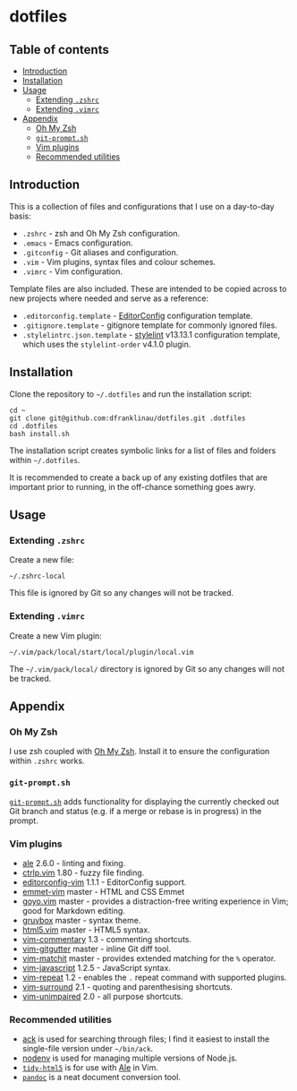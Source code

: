 # dotfiles

## Table of contents

* [Introduction](#introduction)
* [Installation](#installation)
* [Usage](#usage)
  * [Extending `.zshrc`](#extending-zshrc)
  * [Extending `.vimrc`](#extending-vimrc)
* [Appendix](#appendix)
  * [Oh My Zsh](#oh-my-zsh)
  * [`git-prompt.sh`](#gitpromptsh)
  * [Vim plugins](#vim-plugins)
  * [Recommended utilities](#recommended-utilities)





## Introduction

This is a collection of files and configurations that I use on a day-to-day
basis:

* `.zshrc` - zsh and Oh My Zsh configuration.
* `.emacs` - Emacs configuration.
* `.gitconfig` - Git aliases and configuration.
* `.vim` - Vim plugins, syntax files and colour schemes.
* `.vimrc` - Vim configuration.

Template files are also included. These are intended to be copied across to new
projects where needed and serve as a reference:

* `.editorconfig.template` - [EditorConfig](http://editorconfig.org)
  configuration template.
* `.gitignore.template` - gitignore template for commonly ignored files.
* `.stylelintrc.json.template` - [stylelint](https://stylelint.io) v13.13.1
  configuration template, which uses the `stylelint-order` v4.1.0 plugin.





## Installation

Clone the repository to `~/.dotfiles` and run the installation script:

```
cd ~
git clone git@github.com:dfranklinau/dotfiles.git .dotfiles
cd .dotfiles
bash install.sh
```

The installation script creates symbolic links for a list of files and folders
within `~/.dotfiles`.

It is recommended to create a back up of any existing dotfiles that are
important prior to running, in the off-chance something goes awry.





## Usage

### Extending `.zshrc`

Create a new file:

```
~/.zshrc-local
```

This file is ignored by Git so any changes will not be tracked.

### Extending `.vimrc`

Create a new Vim plugin:

```
~/.vim/pack/local/start/local/plugin/local.vim
```

The `~/.vim/pack/local/` directory is ignored by Git so any changes will not be
tracked.





## Appendix

### Oh My Zsh

I use zsh coupled with [Oh My Zsh](https://ohmyz.sh/). Install it to ensure the
configuration within `.zshrc` works.

### `git-prompt.sh`

[`git-prompt.sh`](https://github.com/git/git/blob/master/contrib/completion/git-prompt.sh)
adds functionality for displaying the currently checked out Git branch and
status (e.g. if a merge or rebase is in progress) in the prompt.

### Vim plugins

* [ale](https://github.com/w0rp/ale) 2.6.0 - linting and fixing.
* [ctrlp.vim](https://github.com/ctrlpvim/ctrlp.vim) 1.80 - fuzzy file finding.
* [editorconfig-vim](https://github.com/editorconfig/editorconfig-vim) 1.1.1 -
  EditorConfig support.
* [emmet-vim](https://github.com/mattn/emmet-vim) master - HTML and CSS Emmet
* [goyo.vim](https://github.com/junegunn/goyo.vim) master - provides a
  distraction-free writing experience in Vim; good for Markdown editing.
* [gruvbox](https://github.com/morhetz/gruvbox) master - syntax theme.
* [html5.vim](https://github.com/othree/html5.vim) master - HTML5 syntax.
* [vim-commentary](https://github.com/tpope/vim-commentary) 1.3 - commenting
  shortcuts.
* [vim-gitgutter](https://github.com/airblade/vim-gitgutter) master - inline Git
  diff tool.
* [vim-matchit](https://github.com/adelarsq/vim-matchit) master - provides
  extended matching for the `%` operator.
* [vim-javascript](https://github.com/pangloss/vim-javascript) 1.2.5 -
  JavaScript syntax.
* [vim-repeat](https://github.com/tpope/vim-repeat) 1.2 - enables the `.` repeat
  command with supported plugins.
* [vim-surround](https://github.com/tpope/vim-surround) 2.1 - quoting and
  parenthesising shortcuts.
* [vim-unimpaired](https://github.com/tpope/vim-unimpaired) 2.0 - all purpose
  shortcuts.

### Recommended utilities

* [ack](https://beyondgrep.com) is used for searching through files; I find it
  easiest to install the single-file version under `~/bin/ack`.
* [nodenv](https://github.com/nodenv/nodenv/) is used for managing multiple
  versions of Node.js.
* [`tidy-html5`](http://www.html-tidy.org) is for use with
  [Ale](https://github.com/w0rp/ale/) in Vim.
* [`pandoc`](http://pandoc.org) is a neat document conversion tool.
